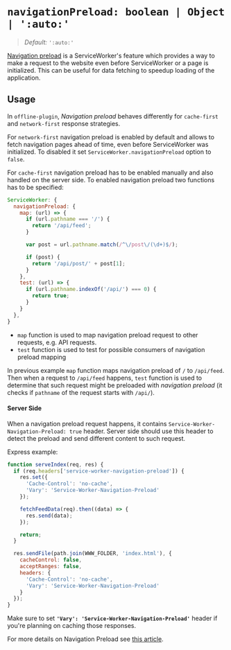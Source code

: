 # `navigationPreload: boolean | Object | ':auto:'`
> _Default:_ `':auto:'`

[Navigation preload](https://developers.google.com/web/updates/2017/02/navigation-preload) is a ServiceWorker's feature which provides a way to make a request to the website even before ServiceWorker or a page is initialized. This can be useful for data fetching to speedup loading of the application.

## Usage

In `offline-plugin`, _Navigation preload_ behaves differently for `cache-first` and `network-first` response strategies.

For `network-first` navigation preload is enabled by default and allows to fetch navigation pages ahead of time, even before ServiceWorker was initialized. To disabled it set `ServiceWorker.navigationPreload` option to `false`.

For `cache-first` navigation preload has to be enabled manually and also handled on the server side. To enabled navigation preload two functions has to be specified:

```js
ServiceWorker: {
  navigationPreload: {
    map: (url) => {
      if (url.pathname === '/') {
        return '/api/feed';
      }

      var post = url.pathname.match(/^\/post\/(\d+)$/);

      if (post) {
        return '/api/post/' + post[1];
      }
    },
    test: (url) => {
      if (url.pathname.indexOf('/api/') === 0) {
        return true;
      }
    }
  },
}
```

* `map` function is used to map navigation preload request to other requests, e.g. API requests.
* `test` function is used to test for possible consumers of navigation preload mapping

In previous example `map` function maps navigation preload of `/` to `/api/feed`. Then when a request to `/api/feed` happens, `test` function is used to determine that such request might be preloaded with _navigation preload_ (it checks if `pathname` of the request starts with `/api/`).

#### Server Side

When a navigation preload request happens, it contains `Service-Worker-Navigation-Preload: true` header. Server side should use this header to detect the preload and send different content to such request.

Express example:

```js
function serveIndex(req, res) {
  if (req.headers['service-worker-navigation-preload']) {
    res.set({
      'Cache-Control': 'no-cache',
      'Vary': 'Service-Worker-Navigation-Preload'
    });

    fetchFeedData(req).then((data) => {
      res.send(data);
    });

    return;
  }

  res.sendFile(path.join(WWW_FOLDER, 'index.html'), {
    cacheControl: false,
    acceptRanges: false,
    headers: {
      'Cache-Control': 'no-cache',
      'Vary': 'Service-Worker-Navigation-Preload'
    }
  });
}
```

Make sure to set **`'Vary': 'Service-Worker-Navigation-Preload'`** header if you're planning on caching those responses.

For more details on Navigation Preload see [this article](https://developers.google.com/web/updates/2017/02/navigation-preload).